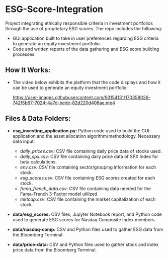 # ESG-Score-Integration

Project integrating ethically responsible criteria in investment portfolios through the use of proprietary ESG scores. The repo includes the following:
- GUI application built to take in user preferences regarding ESG criteria to generate an equity investment portfolio.
- Code and written reports of the data gathering and ESG score building processes.


## How It Works:
- The video below exhibits the platform that the code displays and how it can be used to generate an equity investment portfolio:

     https://user-images.githubusercontent.com/93154131/170358026-742f5b67-7024-4a7d-bede-82d220d406ae.mp4





## Files & Data Folders:
- **esg_investing_application.py:** Python code used to build the GUI application and the asset allocation algorithm/methodology. Necessary data input:
  - *daily_prices.csv:* CSV file containing daily price data of stocks used.
  - *daily_spx.csv:*  CSV file containing daily price data of SPX Index for beta calculations.
  - *env.csv:* CSV file containing sector/grouping information for each stock.
  - *esg_scores.csv:* CSV file containing ESG scores created for each stock.
  - *fama_french_data.csv:* CSV file containing data needed for the Fama-French 3-Factor model utilized.
  - *mktcap.csv:* CSV file containing the market capitalization of each stock.


- **data/esg_scores:** CSV files, Jupyter Notebook report, and Python code used to generate ESG scores for Nasdaq Composite Index members. 
- **data/nasdaq-comp:** CSV and Python files used to gather ESG data from the Bloomberg Terminal.
- **data/price-data:** CSV and Python files used to gather stock and index price data from the Bloomberg Terminal.
